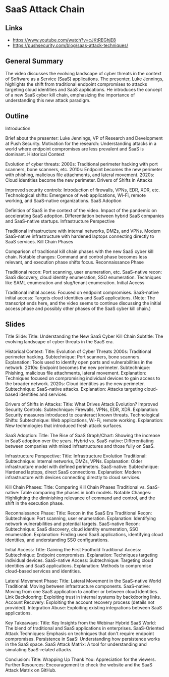 # SaaS Attack Chain
## Links
- https://www.youtube.com/watch?v=cJKtREGhjE8
- https://pushsecurity.com/blog/saas-attack-techniques/


## General Summary
The video discusses the evolving landscape of cyber threats in the context of Software as a Service (SaaS) applications. The presenter, Luke Jennings, highlights the shift from traditional endpoint compromises to attacks targeting cloud identities and SaaS applications. He introduces the concept of a new SaaS cyber kill chain, emphasizing the importance of understanding this new attack paradigm.

## Outline
Introduction

Brief about the presenter: Luke Jennings, VP of Research and Development at Push Security.
Motivation for the research: Understanding attacks in a world where endpoint compromises are less prevalent and SaaS is dominant.
Historical Context

Evolution of cyber threats:
2000s: Traditional perimeter hacking with port scanners, bone scanners, etc.
2010s: Endpoint becomes the new perimeter with phishing, malicious file attachments, and lateral movement.
2020s: Cloud identities become the new perimeter.
Drivers of Shifts in Attacks

Improved security controls: Introduction of firewalls, VPNs, EDR, XDR, etc.
Technological shifts: Emergence of web applications, Wi-Fi, remote working, and SaaS-native organizations.
SaaS Adoption

Definition of SaaS in the context of the video.
Impact of the pandemic on accelerating SaaS adoption.
Differentiation between hybrid SaaS companies and SaaS-native startups.
Infrastructure Perspective

Traditional infrastructure with internal networks, DMZs, and VPNs.
Modern SaaS-native infrastructure with hardened laptops connecting directly to SaaS services.
Kill Chain Phases

Comparison of traditional kill chain phases with the new SaaS cyber kill chain.
Notable changes: Command and control phase becomes less relevant, and execution phase shifts focus.
Reconnaissance Phase

Traditional recon: Port scanning, user enumeration, etc.
SaaS-native recon: SaaS discovery, cloud identity enumeration, SSO enumeration.
Techniques like SAML enumeration and slug/tenant enumeration.
Initial Access

Traditional initial access: Focused on endpoint compromises.
SaaS-native initial access: Targets cloud identities and SaaS applications.
(Note: The transcript ends here, and the video seems to continue discussing the initial access phase and possibly other phases of the SaaS cyber kill chain.)

## Slides
Title Slide:
Title: Understanding the New SaaS Cyber Kill Chain
Subtitle: The evolving landscape of cyber threats in the SaaS era.

Historical Context:
Title: Evolution of Cyber Threats
2000s: Traditional perimeter hacking.
Subtechnique: Port scanners, bone scanners.
Explanation: Tools used to identify open ports and vulnerabilities in the network.
2010s: Endpoint becomes the new perimeter.
Subtechnique: Phishing, malicious file attachments, lateral movement.
Explanation: Techniques focused on compromising individual devices to gain access to the broader network.
2020s: Cloud identities as the new perimeter.
Subtechnique: SaaS-native attacks.
Explanation: Attacks targeting cloud-based identities and services.

Drivers of Shifts in Attacks:
Title: What Drives Attack Evolution?
Improved Security Controls:
Subtechnique: Firewalls, VPNs, EDR, XDR.
Explanation: Security measures introduced to counteract known threats.
Technological Shifts:
Subtechnique: Web applications, Wi-Fi, remote working.
Explanation: New technologies that introduced fresh attack surfaces.

SaaS Adoption:
Title: The Rise of SaaS
Graph/Chart: Showing the increase in SaaS adoption over the years.
Hybrid vs. SaaS-native: Differentiating between companies with mixed infrastructures and those fully on SaaS.

Infrastructure Perspective:
Title: Infrastructure Evolution
Traditional:
Subtechnique: Internal networks, DMZs, VPNs.
Explanation: Older infrastructure model with defined perimeters.
SaaS-native:
Subtechnique: Hardened laptops, direct SaaS connections.
Explanation: Modern infrastructure with devices connecting directly to cloud services.

Kill Chain Phases:
Title: Comparing Kill Chain Phases
Traditional vs. SaaS-native: Table comparing the phases in both models.
Notable Changes: Highlighting the diminishing relevance of command and control, and the shift in the execution phase.

Reconnaissance Phase:
Title: Recon in the SaaS Era
Traditional Recon:
Subtechnique: Port scanning, user enumeration.
Explanation: Identifying network vulnerabilities and potential targets.
SaaS-native Recon:
Subtechnique: SaaS discovery, cloud identity enumeration, SSO enumeration.
Explanation: Finding used SaaS applications, identifying cloud identities, and understanding SSO configurations.

Initial Access:
Title: Gaining the First Foothold
Traditional Access:
Subtechnique: Endpoint compromises.
Explanation: Techniques targeting individual devices.
SaaS-native Access:
Subtechnique: Targeting cloud identities and SaaS applications.
Explanation: Methods to compromise cloud-based services and identities.

Lateral Movement Phase:
Title: Lateral Movement in the SaaS-native World
Traditional: Moving between infrastructure components.
SaaS-native: Moving from one SaaS application to another or between cloud identities.
Link Backdooring: Exploiting trust in internal systems by backdooring links.
Account Recovery: Exploiting the account recovery process (details not provided).
Integration Abuse: Exploiting existing integrations between SaaS applications.

Key Takeaways:
Title: Key Insights from the Webinar
Hybrid SaaS World: The blend of traditional and SaaS applications in enterprises.
SaaS-Oriented Attack Techniques: Emphasis on techniques that don't require endpoint compromises.
Persistence in SaaS: Understanding how persistence works in the SaaS space.
SaaS Attack Matrix: A tool for understanding and simulating SaaS-related attacks.

Conclusion:
Title: Wrapping Up
Thank You: Appreciation for the viewers.
Further Resources: Encouragement to check the website and the SaaS Attack Matrix on GitHub.